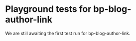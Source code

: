 # Playground tests for bp-blog-author-link
We are still awaiting the first test run for bp-blog-author-link.
